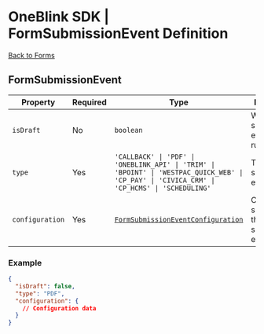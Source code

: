 # OneBlink SDK | FormSubmissionEvent Definition

[Back to Forms](./README.md)

## FormSubmissionEvent

| Property        | Required | Type                                                                                                                                          | Description                                             |
| --------------- | -------- | --------------------------------------------------------------------------------------------------------------------------------------------- | ------------------------------------------------------- |
| `isDraft`       | No       | `boolean`                                                                                                                                     | Whether the submission event should run for drafts.     |
| `type`          | Yes      | `'CALLBACK' \| 'PDF' \| 'ONEBLINK_API' \| 'TRIM' \| 'BPOINT' \| 'WESTPAC_QUICK_WEB' \| 'CP_PAY' \| 'CIVICA_CRM' \| 'CP_HCMS' \| 'SCHEDULING'` | The type of submission event.                           |
| `configuration` | Yes      | [`FormSubmissionEventConfiguration`](./FormSubmissionEventConfiguration.md)                                                                   | Configuration specific to the type of submission event. |

### Example

```JSON
{
  "isDraft": false,
  "type": "PDF",
  "configuration": {
    // Configuration data
  }
}
```
